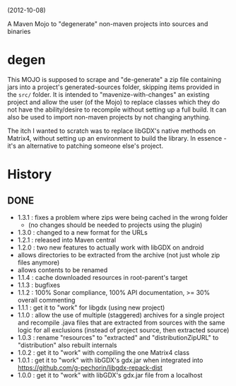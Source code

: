 (2012-10-08)

A Maven Mojo to "degenerate" non-maven projects into sources and binaries

degen
=====

This MOJO is supposed to scrape and "de-generate" a zip file containing jars into a project's generated-sources folder, skipping items provided in the `src/` folder.
It is intended to "mavenize-with-changes" an existing project and allow the user (of the Mojo) to replace classes which they do not have the ability/desire to recompile without setting up a full build.
It can also be used to import non-maven projects by not changing anything.

The itch I wanted to scratch was to replace libGDX's native methods on Matrix4, without setting up an environment to build the library.
In essence - it's an alternative to patching someone else's project.

History
=======
DONE
----
 * 1.3.1 : fixes a problem where zips were being cached in the wrong folder
	* (no changes should be needed to projects using the plugin)
 * 1.3.0 : changed to a new format for the URLs
 * 1.2.1 : released into Maven central
 * 1.2.0 : two new features to actually work with libGDX on android
  * allows directories to be extracted from the archive (not just whole zip files anymore)
  * allows contents to be renamed
 * 1.1.4 : cache downloaded resources in root-parent's target
 * 1.1.3 : bugfixes
 * 1.1.2 : 100% Sonar compliance, 100% API documentation, >= 30% overall commenting
 * 1.1.1 : get it to "work" for libgdx (using new project)
 * 1.1.0 : allow the use of multiple (staggered) archives for a single project and recompile .java files that are extracted from sources with the same logic for all exclusions (instead of project source, then extracted source)
 * 1.0.3 : rename "resources" to "extracted" and "distributionZipURL" to "distribution" also rebuilt internals
 * 1.0.2 : get it to "work" with compiling the one Matrix4 class
 * 1.0.1 : get it to "work" with libGDX's gdx.jar when integrated into https://github.com/g-pechorin/libgdx-repack-dist
 * 1.0.0 : get it to "work" with libGDX's gdx.jar file from a localhost

